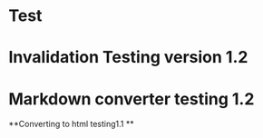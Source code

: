 # Test 
# Invalidation Testing version 1.2
# Markdown converter testing 1.2

**Converting to html testing1.1 **

